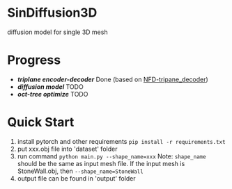 # SinDiffusion3D
diffusion model for single 3D mesh

# Progress
- ***triplane encoder-decoder*** Done (based on [NFD-tripane_decoder](https://github.com/JRyanShue/NFD/tree/main/nfd/triplane_decoder))
- ***diffusion model*** TODO
- ***oct-tree optimize*** TODO

#  Quick Start
1. install pytorch and other requirements ```pip install -r requirements.txt```
2. put xxx.obj file into 'dataset' folder
3. run command ```python main.py --shape_name=xxx``` Note: ```shape_name``` should be the same as input mesh file. If the input mesh is StoneWall.obj, then ```--shape_name=StoneWall``` 
4. output file can be found in 'output' folder
